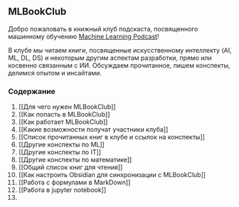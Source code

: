 ## MLBookClub

Добро пожаловать в книжный клуб подскаста, посвященного машинному обучению [Machine Learning Podcast](https://github.com/kmsint/MachineLearningPodcast)!

В клубе мы читаем книги, посвященные искусственному интеллекту (AI, ML, DL, DS) и некоторым другим аспектам разработки, прямо или косвенно связанным с ИИ. Обсуждаем прочитанное, пишем конспекты, делимся опытом и инсайтами.
### Содержание

1. [[Для чего нужен MLBookClub]]
2. [[Как попасть в MLBookClub]]
3. [[Как работает MLBookClub]]
4. [[Какие возможности получат участники клуба]]
5. [[Список прочитанных книг в клубе и ссылок на конспекты]]
6. [[Другие конспекты по ML]]
7. [[Другие конспекты по IT]]
8. [[Другие конспекты по математике]]
9. [[Общий список книг для чтения]]
10. [[Как настроить Obsidian для синхронизации с MLBookClub]]
11. [[Работа с формулами в MarkDown]]
12. [[Работа в jupyter notebook]]
13. 

